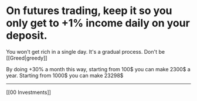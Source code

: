 # On futures trading, keep it so you only get to +1% income daily on your deposit.
You won't get rich in a single day. It's a gradual process. Don't be [[Greed|greedy]]

By doing +30% a month this way, starting from 100$ you can make 2300$ a year. Starting from 1000$ you can make 23298$

---
[[00 Investments]]